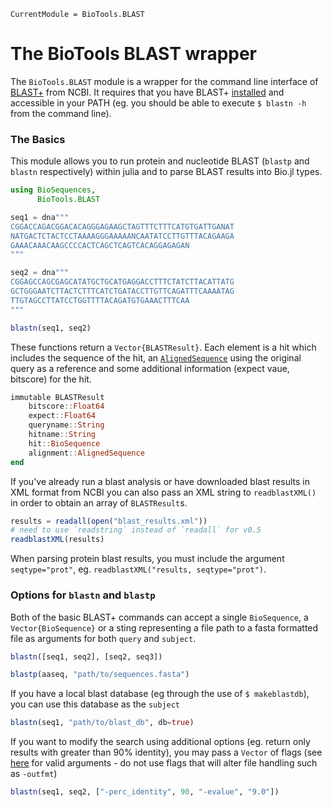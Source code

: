 ```@meta
CurrentModule = BioTools.BLAST
```

# The BioTools BLAST wrapper

The `BioTools.BLAST` module is a wrapper for the command line
interface of [BLAST+](https://www.ncbi.nlm.nih.gov/books/NBK279690/)
from NCBI. It requires that you have BLAST+ 
[installed](https://www.ncbi.nlm.nih.gov/books/NBK279671/) and
accessible in your PATH (eg. you should be able to execute
`$ blastn -h` from the command line).

### The Basics

This module allows you to run protein and nucleotide BLAST (`blastp`
and `blastn` respectively) within julia and to parse BLAST results
into Bio.jl types.

```julia
using BioSequences,
      BioTools.BLAST

seq1 = dna"""
CGGACCAGACGGACACAGGGAGAAGCTAGTTTCTTTCATGTGATTGANAT
NATGACTCTACTCCTAAAAGGGAAAAANCAATATCCTTGTTTACAGAAGA
GAAACAAACAAGCCCCACTCAGCTCAGTCACAGGAGAGAN
"""

seq2 = dna"""
CGGAGCCAGCGAGCATATGCTGCATGAGGACCTTTCTATCTTACATTATG
GCTGGGAATCTTACTCTTTCATCTGATACCTTGTTCAGATTTCAAAATAG
TTGTAGCCTTATCCTGGTTTTACAGATGTGAAACTTTCAA
"""

blastn(seq1, seq2)
```

These functions return a `Vector{BLASTResult}`. Each element is a hit
which includes the sequence of the hit, an
[`AlignedSequence`](http://biojulia.github.io/Bio.jl/latest/man/alignments/)
using the original query as a reference and some additional information
(expect vaue, bitscore) for the hit.

```julia
immutable BLASTResult
    bitscore::Float64
    expect::Float64
    queryname::String
    hitname::String
    hit::BioSequence
    alignment::AlignedSequence
end
```

If you've already run a blast analysis or have downloaded blast results
in XML format from NCBI you can also pass an XML string to `readblastXML()`
in order to obtain an array of `BLASTResult`s.

```julia
results = readall(open("blast_results.xml"))
# need to use `readstring` instead of `readall` for v0.5
readblastXML(results)
```

When parsing protein blast results, you must include the argument 
`seqtype="prot"`, eg. `readblastXML("results, seqtype="prot")`.

### Options for `blastn` and `blastp`

Both of the basic BLAST+ commands can accept a single `BioSequence`,
a `Vector{BioSequence}` or a sting representing a file path to a
fasta formatted file as arguments for both `query` and `subject`.

```julia
blastn([seq1, seq2], [seq2, seq3])

blastp(aaseq, "path/to/sequences.fasta")
```

If you have a local blast database (eg through the use of
`$ makeblastdb`), you can use this database as the `subject`

```julia
blastn(seq1, "path/to/blast_db", db=true)
```

If you want to modify the search using additional options (eg. return
only results with greater than 90% identity), you may pass a `Vector`
of flags (see [here](http://www.ncbi.nlm.nih.gov/books/NBK279675/) for
valid arguments - do not use flags that will alter file handling such
as `-outfmt`)

```julia
blastn(seq1, seq2, ["-perc_identity", 90, "-evalue", "9.0"])
```
